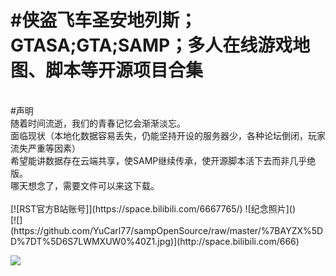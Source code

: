 #侠盗飞车圣安地列斯；GTASA;GTA;SAMP；多人在线游戏地图、脚本等开源项目合集
================================================
<br>
#声明<br>
随着时间流逝，我们的青春记忆会渐渐淡忘。<br>
面临现状（本地化数据容易丢失，仍能坚持开设的服务器少，各种论坛倒闭，玩家流失严重等因素）<br>
希望能讲数据存在云端共享，使SAMP继续传承，使开源脚本活下去而非几乎绝版。<br>
哪天想念了，需要文件可以来这下载。<br>
<br>
[![RST官方B站账号]](https://space.bilibili.com/6667765/)  
![纪念照片]() 
<br>
[![](https://github.com/YuCarl77/sampOpenSource/raw/master/%7BAYZX%5DD%7DT%5D6S7LWMXUW0%40Z1.jpg)](http://space.bilibili.com/666)

[![](http://www.baidu.com/img/bdlogo.gif)](http://baidu.com)
